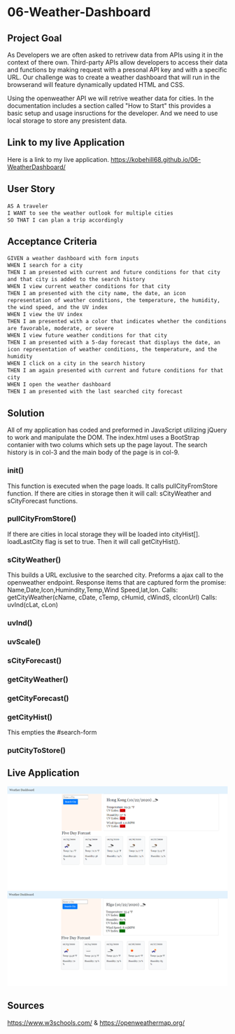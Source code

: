 # 06-Weather-Dashboard

## Project Goal
As Developers we are often asked to retrivew data from APIs using it in the context of there own.
Third-party APIs allow developers to access their data and functions by making request with a presonal API key
and with a specific URL. Our challenge was to create a weather dashboard that will run in the browserand will 
feature dynamically updated HTML and CSS.

Using the openweather API we will retrive weather data for cities. In the documentation includes a section called "How to Start" this provides a basic setup and usage insructions for the developer. And we need to use local storage to store any presistent data.


## Link to my live Application
Here is a link to my live application.
 https://kobehill68.github.io/06-WeatherDashboard/


## User Story

```
AS A traveler
I WANT to see the weather outlook for multiple cities
SO THAT I can plan a trip accordingly
```


## Acceptance Criteria

```
GIVEN a weather dashboard with form inputs
WHEN I search for a city
THEN I am presented with current and future conditions for that city and that city is added to the search history
WHEN I view current weather conditions for that city
THEN I am presented with the city name, the date, an icon representation of weather conditions, the temperature, the humidity, the wind speed, and the UV index
WHEN I view the UV index
THEN I am presented with a color that indicates whether the conditions are favorable, moderate, or severe
WHEN I view future weather conditions for that city
THEN I am presented with a 5-day forecast that displays the date, an icon representation of weather conditions, the temperature, and the humidity
WHEN I click on a city in the search history
THEN I am again presented with current and future conditions for that city
WHEN I open the weather dashboard
THEN I am presented with the last searched city forecast
```

## Solution
All of my application has coded and preformed in JavaScript utilizing jQuery to work and manipulate the DOM.
The index.html uses a BootStrap contanier with two colums which sets up the page layout. The search history
is in col-3 and the main body of the page is in col-9.


### init()
This function is executed when the page loads.
It calls pullCityFromStore function.
If there are cities in storage then it will call: sCityWeather and sCityForecast functions.

### pullCityFromStore()
If there are cities in local storage they will be loaded into cityHist[].
loadLastCity flag is set to true.
Then it will call getCityHist().


### sCityWeather()
This builds a URL exclusive to the searched city.
Preforms a ajax call to the openweather endpoint.
Response items that are captured form the promise:
Name,Date,Icon,Humindity,Temp,Wind Speed,lat,lon.
Calls: getCityWeather(cName, cDate, cTemp, cHumid, cWindS, cIconUrl)
Calls: uvInd(cLat, cLon)



### uvInd()


### uvScale()


### sCityForecast()



### getCityWeather()




### getCityForecast()



### getCityHist()
This empties the #search-form



### putCityToStore()






## Live Application
![weather dashboard](./image/weather1.png)
![weather dashboard](./image/weather2.png)


## Sources
https://www.w3schools.com/
&
https://openweathermap.org/


